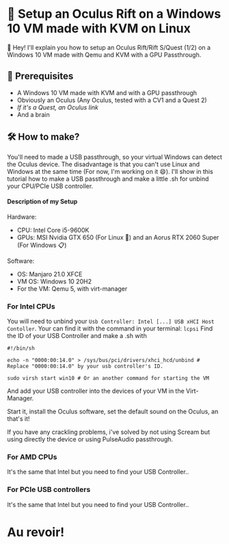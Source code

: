 # 👀 Setup an Oculus Rift on a Windows 10 VM made with KVM on Linux

👋 Hey!
I'll explain you how to setup an Oculus Rift/Rift S/Quest (1/2) on a Windows 10 VM made with Qemu and KVM with a GPU Passthrough.

## 📂 Prerequisites
- A Windows 10 VM made with KVM and with a GPU passthrough
- Obviously an Oculus (Any Oculus, tested with a CV1 and a Quest 2)
- *If it's a Quest, an Oculus link*
- And a brain

## 🛠 How to make?

You'll need to made a USB passthrough, so your virtual Windows can detect the Oculus device.
The disadvantage is that you can't use Linux and Windows at the same time (For now, I'm working on it 😄).
I'll show in this tutorial how to make a USB passthrough and make a little .sh for unbind your CPU/PCIe USB controller.


#### Description of my Setup
Hardware:
- CPU: Intel Core i5-9600K
- GPUs: MSI Nvidia GTX 650 (For Linux 🐧) and an Aorus RTX 2060 Super (For Windows 📋)

Software:
- OS: Manjaro 21.0 XFCE
- VM OS: Windows 10 20H2
- For the VM: Qemu 5, with virt-manager


### For Intel CPUs

You will need to unbind your `Usb Controller: Intel [...] USB xHCI Host Contoller`. 
Your can find it with the command in your terminal: `lcpsi`
Find the ID of your USB Controller and make a .sh with
```
#!/bin/sh

echo -n "0000:00:14.0" > /sys/bus/pci/drivers/xhci_hcd/unbind # Replace "0000:00:14.0" by your usb controller's ID.

sudo virsh start win10 # Or an another command for starting the VM
```
And add your USB controller into the devices of your VM in the Virt-Manager.

Start it, install the Oculus software, set the default sound on the Oculus, an that's it!

If you have any crackling problems, i've solved by not using Scream but using directly the device or using PulseAudio passthrough.

### For AMD CPUs

It's the same that Intel but you need to find your USB Controller..

### For PCIe USB controllers

It's the same that Intel but you need to find your USB Controller..


# Au revoir!
